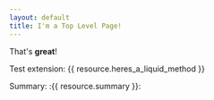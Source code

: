 ```yaml
---
layout: default
title: I'm a Top Level Page!
---
```


That's **great**!

Test extension: {{ resource.heres_a_liquid_method }}

Summary: :{{ resource.summary }}: